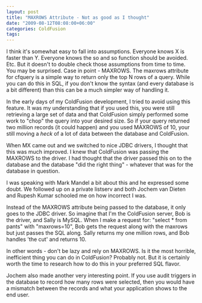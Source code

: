 ```yaml
---
layout: post
title: "MAXROWS Attribute - Not as good as I thought"
date: "2009-08-12T08:08:00+06:00"
categories: ColdFusion 
tags: 
---
```


I think it's somewhat easy to fall into assumptions. Everyone knows X is faster than Y. Everyone knows the so and so function should be avoided. Etc. But it doesn't to double check those assumptions from time to time. You may be surprised. Case in point - MAXROWS. The maxrows attribute for cfquery is a simple way to return only the top N rows of a query. While you can do this in SQL, if you don't know the syntax (and every database is a bit different) than this can be a much simpler way of handling it.

In the early days of my ColdFusion development, I tried to avoid using this feature. It was my understanding that if you used this, you were still retrieving a large set of data and that ColdFusion simply performed some work to "chop" the query into your desired size. So if your query returned two million records (it could happen) and you used MAXROWS of 10, your still moving a <i>heck</i> of a lot of data between the database and ColdFusion.

When MX came out and we switched to nice JDBC drivers, I thought that this was much improved. I knew that ColdFusion was passing the MAXROWS to the driver. I had thought that the driver passed this on to the database and the database "did the right thing" - whatever that was for the database in question.

I was speaking with Mark Mandel a bit about this and he expressed some doubt. We followed up on a private listserv and both Jochem van Dieten and Rupesh Kumar schooled me on how incorrect I was. 

Instead of the MAXROWS attribute being passed to the database, it only goes to the JDBC driver. So imagine that I'm the ColdFusion server, Bob is the driver, and Sally is MySQL. When I make a request for: "select * from pants" with "maxrows=10", Bob gets the request along with the maxrows but just passes the SQL along. Sally returns my one million rows, and Bob handles 'the cut' and returns 10. 

In other words - don't be lazy and rely on MAXROWS. Is it the most horrible, inefficient thing you can do in ColdFusion? Probably not. But it is certainly worth the time to research how to do this in your preferred SQL flavor.

Jochem also made another very interesting point. If you use audit triggers in the database to record how many rows were selected, then you would have a mismatch between the records and what your application shows to the end user.